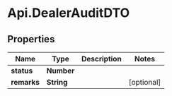 # Api.DealerAuditDTO

## Properties

Name | Type | Description | Notes
------------ | ------------- | ------------- | -------------
**status** | **Number** |  | 
**remarks** | **String** |  | [optional] 


